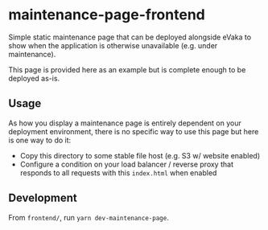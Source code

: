 # maintenance-page-frontend

Simple static maintenance page that can be deployed alongside eVaka to show
when the application is otherwise unavailable (e.g. under maintenance).

This page is provided here as an example but is complete enough to be deployed
as-is.

## Usage

As how you display a maintenance page is entirely dependent on your deployment
environment, there is no specific way to use this page but here is one way to
do it:

- Copy this directory to some stable file host (e.g. S3 w/ website enabled)
- Configure a condition on your load balancer / reverse proxy that responds
  to all requests with this `index.html` when enabled

## Development

From `frontend/`, run `yarn dev-maintenance-page`.
